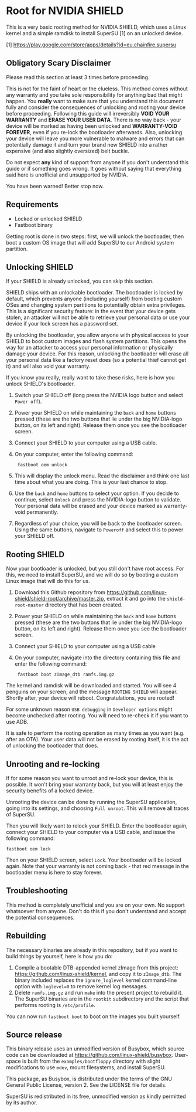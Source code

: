 Root for NVIDIA SHIELD
======================

This is a very basic rooting method for NVIDIA SHIELD, which uses a Linux kernel and a simple ramdisk to install SuperSU [1] on an unlocked device.

[1] https://play.google.com/store/apps/details?id=eu.chainfire.supersu

Obligatory Scary Disclaimer
---------------------------
Please read this section at least 3 times before proceeding.

This is not for the faint of heart or the clueless. This method comes without any warranty and you take sole responsibility for anything bad that might happen. You **really** want to make sure that you understand this document fully and consider the consequences of unlocking and rooting your device before proceeding. Following this guide will irreversibly **VOID YOUR WARRANTY** and **ERASE YOUR USER DATA**. There is no way back - your device will be marked as having been unlocked and **WARRANTY-VOID FOREVER**, even if you re-lock the bootloader afterwards. Also, unlocking your device will leave you more vulnerable to malware and errors that can potentially damage it and turn your brand new SHIELD into a rather expensive (and also slightly oversized) belt buckle.

Do not expect **any** kind of support from anyone if you don't understand this guide or if something goes wrong. It goes without saying that everything said here is unofficial and unsupported by NVIDIA.

You have been warned! Better stop now.

Requirements
------------
- Locked or unlocked SHIELD
- Fastboot binary

Getting root is done in two steps: first, we will unlock the bootloader, then boot a custom OS image that will add SuperSU to our Android system partition.

Unlocking SHIELD
----------------
If your SHIELD is already unlocked, you can skip this section.

SHIELD ships with an unlockable bootloader. The bootloader is locked by default, which prevents anyone (including yourself) from booting custom OSes and changing system partitions to potentially obtain extra privileges. This is a significant security feature: in the event that your device gets stolen, an attacker will not be able to retrieve your personal data or use your device if your lock screen has a password set.

By unlocking the bootloader, you allow anyone with physical access to your SHIELD to boot custom images and flash system partitions. This opens the way for an attacker to access your personal information or physically damage your device. For this reason, unlocking the bootloader will erase all your personal data like a factory reset does (so a potential thief cannot get it) and will also void your warranty.

If you know you really, really want to take these risks, here is how you unlock SHIELD's bootloader.

1. Switch your SHIELD off (long press the NVIDIA logo button and select `Power off`).
2. Power your SHIELD on while maintaining the `back` and `home` buttons pressed (these are the two buttons that lie under the big NVIDIA-logo button, on its left and right). Release them once you see the bootloader screen.
3. Connect your SHIELD to your computer using a USB cable.
4. On your computer, enter the following command:

        fastboot oem unlock

5. This will display the unlock menu. Read the disclaimer and think one last time about what you are doing. This is your last chance to stop.
6. Use the `back` and `home` buttons to select your option. If you decide to continue, select `Unlock` and press the NVIDIA-logo button to validate. Your personal data will be erased and your device marked as warranty-void permanently.
7. Regardless of your choice, you will be back to the bootloader screen. Using the same buttons, navigate to `Poweroff` and select this to power your SHIELD off.

Rooting SHIELD
--------------
Now your bootloader is unlocked, but you still don't have root access. For this, we need to install SuperSU, and we will do so by booting a custom Linux image that will do this for us.

1. Download this Github repository from https://github.com/linux-shield/shield-root/archive/master.zip, extract it and go into the `shield-root-master` directory that has been created.
2. Power your SHIELD on while maintaining the `back` and `home` buttons pressed (these are the two buttons that lie under the big NVIDIA-logo button, on its left and right). Release them once you see the bootloader screen.
3. Connect your SHIELD to your computer using a USB cable
4. On your computer, navigate into the directory containing this file and enter the following command:

        fastboot boot zImage_dtb ramfs.img.gz

The kernel and ramdisk will be downloaded and started. You will see 4 penguins on your screen, and the message `ROOTING SHIELD` will appear. Shortly after, your device will reboot. Congratulations, you are rooted!

For some unknown reason `USB debugging` in `Developer options` might become unchecked after rooting. You will need to re-check it if you want to use ADB.

It is safe to perform the rooting operation as many times as you want (e.g. after an OTA). Your user data will not be erased by rooting itself, it is the act of unlocking the bootloader that does.

Unrooting and re-locking
------------------------
If for some reason you want to unroot and re-lock your device, this is possible. It won't bring your warranty back, but you will at least enjoy the security benefits of a locked device.

Unrooting the device can be done by running the SuperSU application, going into its settings, and choosing `Full unroot`. This will remove all traces of SuperSU.

Then you will likely want to relock your SHIELD. Enter the bootloader again, connect your SHIELD to your computer via a USB cable, and issue the following command:

    fastboot oem lock

Then on your SHIELD screen, select `Lock`. Your bootloader will be locked again. Note that your warranty is not coming back - that red message in the bootloader menu is here to stay forever.

Troubleshooting
---------------
This method is completely unofficial and you are on your own. No support whatsoever from anyone. Don't do this if you don't understand and accept the potential consequences.

Rebuilding
----------
The necessary binaries are already in this repository, but if you want to build things by yourself, here is how you do:

1. Compile a bootable DTB-appended kernel zImage from this project: https://github.com/linux-shield/kernel, and copy it to `zImage_dtb`. The binary included replaces the `ignore_loglevel` kernel command-line option with `loglevel=0` to remove kernel log messages.
2. Delete `ramfs.img.gz` and run `make` into the present project to rebuild it. The SuperSU binaries are in the `rootkit` subdirectory and the script that performs rooting is `/etc/profile`.

You can now run `fastboot boot` to boot on the images you built yourself.

Source release
--------------
This binary release uses an unmodified version of Busybox, which source code can be downloaded at https://github.com/linux-shield/busybox. User-space is built from the `examples/bootfloppy` directory with slight modifications to use `mdev`, mount filesystems, and install SuperSU.

This package, as Busybox, is distributed under the terms of the GNU General Public License, version 2. See the LICENSE file for details.

SuperSU is redistributed in its free, unmodified version as kindly permitted by its author.
